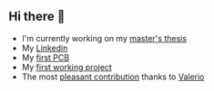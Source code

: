 ## Hi there 👋

<!--
**TIT8/TIT8** is a ✨ _special_ ✨ repository because its `README.md` (this file) appears on your GitHub profile.

Here are some ideas to get you started:

- 🔭 I’m currently working on ...
- 🌱 I’m currently learning ...
- 👯 I’m looking to collaborate on ...
- 🤔 I’m looking for help with ...
- 💬 Ask me about ...
- 📫 How to reach me: ...
- 😄 Pronouns: ...
- ⚡ Fun fact: ...
-->

- I'm currently working on my [master's thesis](https://thesis-master.netlify.app/)
- My [Linkedin](https://www.linkedin.com/in/lorenzo-p-38817116a/)
- My [first PCB](https://github.com/TIT8/STM32_workspace/blob/master/README.md)
- My [first working project](https://github.com/TIT8/BLE-sensor_PDM-microphone)
- The most [pleasant contribution](https://github.com/valerionew/triennale-elettronica-polimi) thanks to [Valerio](https://github.com/valerionew)
